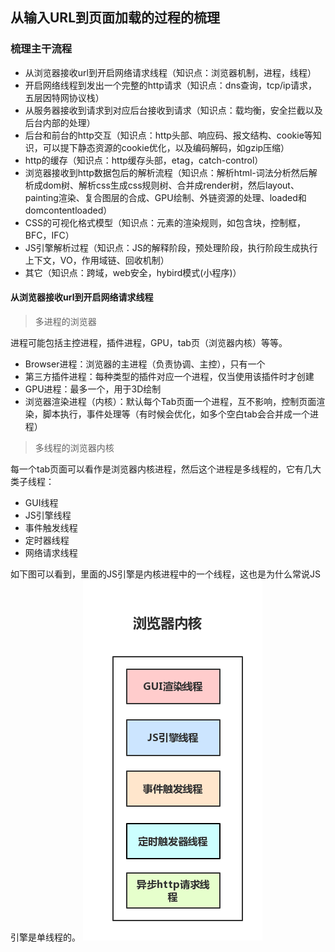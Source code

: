 ## 从输入URL到页面加载的过程的梳理


### 梳理主干流程

* 从浏览器接收url到开启网络请求线程（知识点：浏览器机制，进程，线程）
* 开启网络线程到发出一个完整的http请求（知识点：dns查询，tcp/ip请求，五层因特网协议栈）
* 从服务器接收到请求到对应后台接收到请求（知识点：载均衡，安全拦截以及后台内部的处理）
* 后台和前台的http交互（知识点：http头部、响应码、报文结构、cookie等知识，可以提下静态资源的cookie优化，以及编码解码，如gzip压缩）
* http的缓存（知识点：http缓存头部，etag，catch-control）
* 浏览器接收到http数据包后的解析流程（知识点：解析html-词法分析然后解析成dom树、解析css生成css规则树、合并成render树，然后layout、painting渲染、复合图层的合成、GPU绘制、外链资源的处理、loaded和domcontentloaded）
* CSS的可视化格式模型（知识点：元素的渲染规则，如包含块，控制框，BFC，IFC）
* JS引擎解析过程（知识点：JS的解释阶段，预处理阶段，执行阶段生成执行上下文，VO，作用域链、回收机制）
* 其它（知识点：跨域，web安全，hybird模式(小程序)）


#### 从浏览器接收url到开启网络请求线程
>多进程的浏览器

进程可能包括主控进程，插件进程，GPU，tab页（浏览器内核）等等。
* Browser进程：浏览器的主进程（负责协调、主控），只有一个
* 第三方插件进程：每种类型的插件对应一个进程，仅当使用该插件时才创建
* GPU进程：最多一个，用于3D绘制
* 浏览器渲染进程（内核）：默认每个Tab页面一个进程，互不影响，控制页面渲染，脚本执行，事件处理等（有时候会优化，如多个空白tab会合并成一个进程）

>多线程的浏览器内核

每一个tab页面可以看作是浏览器内核进程，然后这个进程是多线程的，它有几大类子线程：
* GUI线程
* JS引擎线程
* 事件触发线程
* 定时器线程
* 网络请求线程


如下图可以看到，里面的JS引擎是内核进程中的一个线程，这也是为什么常说JS引擎是单线程的。
![js引擎|left](./../../../img/docs/web01.png)
